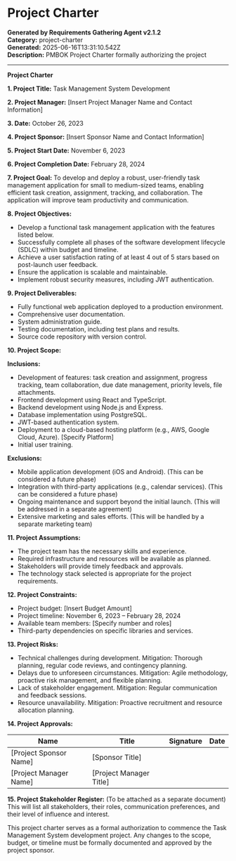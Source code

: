 # Project Charter

**Generated by Requirements Gathering Agent v2.1.2**  
**Category:** project-charter  
**Generated:** 2025-06-16T13:31:10.542Z  
**Description:** PMBOK Project Charter formally authorizing the project

---

**Project Charter**

**1. Project Title:** Task Management System Development

**2. Project Manager:** [Insert Project Manager Name and Contact Information]

**3. Date:** October 26, 2023

**4. Project Sponsor:** [Insert Sponsor Name and Contact Information]

**5. Project Start Date:** November 6, 2023

**6. Project Completion Date:** February 28, 2024

**7. Project Goal:** To develop and deploy a robust, user-friendly task management application for small to medium-sized teams, enabling efficient task creation, assignment, tracking, and collaboration.  The application will improve team productivity and communication.

**8. Project Objectives:**

*   Develop a functional task management application with the features listed below.
*   Successfully complete all phases of the software development lifecycle (SDLC) within budget and timeline.
*   Achieve a user satisfaction rating of at least 4 out of 5 stars based on post-launch user feedback.
*   Ensure the application is scalable and maintainable.
*   Implement robust security measures, including JWT authentication.

**9. Project Deliverables:**

*   Fully functional web application deployed to a production environment.
*   Comprehensive user documentation.
*   System administration guide.
*   Testing documentation, including test plans and results.
*   Source code repository with version control.

**10. Project Scope:**

**Inclusions:**

*   Development of features: task creation and assignment, progress tracking, team collaboration, due date management, priority levels, file attachments.
*   Frontend development using React and TypeScript.
*   Backend development using Node.js and Express.
*   Database implementation using PostgreSQL.
*   JWT-based authentication system.
*   Deployment to a cloud-based hosting platform (e.g., AWS, Google Cloud, Azure).  [Specify Platform]
*   Initial user training.

**Exclusions:**

*   Mobile application development (iOS and Android).  (This can be considered a future phase)
*   Integration with third-party applications (e.g., calendar services). (This can be considered a future phase)
*   Ongoing maintenance and support beyond the initial launch. (This will be addressed in a separate agreement)
*   Extensive marketing and sales efforts. (This will be handled by a separate marketing team)


**11. Project Assumptions:**

*   The project team has the necessary skills and experience.
*   Required infrastructure and resources will be available as planned.
*   Stakeholders will provide timely feedback and approvals.
*   The technology stack selected is appropriate for the project requirements.

**12. Project Constraints:**

*   Project budget: [Insert Budget Amount]
*   Project timeline: November 6, 2023 – February 28, 2024
*   Available team members: [Specify number and roles]
*   Third-party dependencies on specific libraries and services.

**13. Project Risks:**

*   Technical challenges during development. Mitigation:  Thorough planning, regular code reviews, and contingency planning.
*   Delays due to unforeseen circumstances. Mitigation:  Agile methodology, proactive risk management, and flexible planning.
*   Lack of stakeholder engagement. Mitigation:  Regular communication and feedback sessions.
*   Resource unavailability. Mitigation:  Proactive recruitment and resource allocation planning.

**14. Project Approvals:**

| Name                     | Title                      | Signature                | Date       |
| ------------------------ | ------------------------- | ------------------------ | ---------- |
| [Project Sponsor Name]    | [Sponsor Title]            |                          |            |
| [Project Manager Name]   | [Project Manager Title]   |                          |            |


**15. Project Stakeholder Register:** (To be attached as a separate document)  This will list all stakeholders, their roles, communication preferences, and their level of influence and interest.


This project charter serves as a formal authorization to commence the Task Management System development project.  Any changes to the scope, budget, or timeline must be formally documented and approved by the project sponsor.
